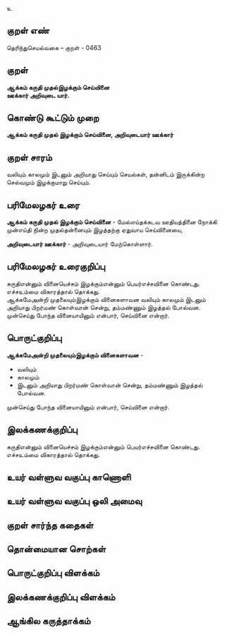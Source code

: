 உ

## குறள் எண் 

தெரிந்துசெயல்வகை – குறள் - 0463  

## குறள் 

**ஆக்கம் கருதி முதல்இழக்கும் செய்வினை  
ஊக்கார் அறிவுடை யார்.**

## கொண்டு கூட்டும் முறை

**ஆக்கம் கருதி முதல் இழக்கும் செய்வினை, அறிவுடையார் ஊக்கார்**  

## குறள் சாரம் 

வலியும் காலமும் இடனும் அறியாது செய்யும் செயல்கள், தன்னிடம் இருக்கின்ற செல்வமும் இழக்குமாறு செய்யும்.  

## பரிமேலழகர் உரை

**ஆக்கம் கருதி முதல் இழக்கும் செய்வினை** - மேல்எய்தக்கடவ ஊதியத்தினை நோக்கி முன்எய்தி நின்ற முதல்தன்னையும் இழத்தற்கு ஏதுவாய செய்வினையை,  

**அறிவுடையார் ஊக்கார்** - அறிவுடையார் மேற்கொள்ளார்.  

## பரிமேலழகர் உரைகுறிப்பு   

கருதிஎன்னும் வினையெச்சம் இழக்கும்என்னும் பெயர்எச்சவினை கொண்டது.  
எச்சஉம்மை விகாரத்தால் தொக்கது.  
ஆக்கமேஅன்றி முதலையும்இழக்கும் வினைகளாவன வலியும் காலமும் இடனும் அறியாது பிறர்மண் கொள்வான் சென்று, தம்மண்ணும் இழத்தல் போல்வன.  
முன்செய்து போந்த வினையாயினும் என்பார், செய்வினை என்றார்.   

## பொருட்குறிப்பு 
  
**ஆக்கமேஅன்றி முதலையும்இழக்கும் வினைகளாவன** -  
* வலியும்  
* காலமும்   
* இடனும் அறியாது பிறர்மண் கொள்வான் சென்று, தம்மண்ணும் இழத்தல் போல்வன.   

முன்செய்து போந்த வினையாயினும் என்பார், செய்வினை என்றார்.   

## இலக்கணக்குறிப்பு  

கருதிஎன்னும் வினையெச்சம் இழக்கும்என்னும் பெயர்எச்சவினை கொண்டது.  
எச்சஉம்மை விகாரத்தால் தொக்கது.  

## உயர் வள்ளுவ வகுப்பு காணொளி


## உயர் வள்ளுவ வகுப்பு ஒலி அமைவு 

 
## குறள் சார்ந்த கதைகள் 


## தொன்மையான சொற்கள்


## பொருட்குறிப்பு விளக்கம்


## இலக்கணக்குறிப்பு விளக்கம்


## ஆங்கில கருத்தாக்கம் 



